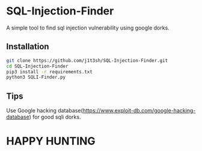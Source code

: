 # SQL-Injection-Finder
A simple tool to find sql injection vulnerability using google dorks.

## Installation
```bash
git clone https://github.com/j1t3sh/SQL-Injection-Finder.git 
cd SQL-Injection-Finder
pip3 install -r requirements.txt
python3 SQLI-Finder.py
```

## Tips
Use Google hacking database(https://www.exploit-db.com/google-hacking-database) for good sqli dorks.

# HAPPY HUNTING
